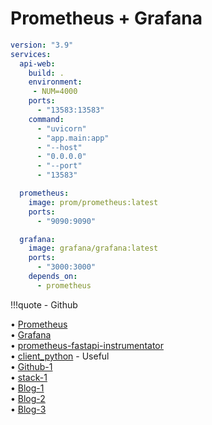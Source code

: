 # Prometheus + Grafana
```yaml title="docker-compose.yml"
version: "3.9"
services:
  api-web:
    build: .
    environment:
     - NUM=4000
    ports:
      - "13583:13583"
    command:
      - "uvicorn"
      - "app.main:app"
      - "--host"
      - "0.0.0.0"
      - "--port"
      - "13583"

  prometheus:
    image: prom/prometheus:latest
    ports:
      - "9090:9090"

  grafana:
    image: grafana/grafana:latest
    ports:
      - "3000:3000"
    depends_on:
      - prometheus

```




!!!quote
    - Github<div>
      • [Prometheus](https://prometheus.io/)<div>
      • [Grafana](https://grafana.com/docs/grafana-cloud/quickstart/docker-compose-linux/)<div>
      • [prometheus-fastapi-instrumentator](https://github.com/trallnag/prometheus-fastapi-instrumentator)<div>
      • [client_python](https://github.com/prometheus/client_python)
    - Useful<div>
      • [Github-1](https://github.com/docker/awesome-compose/tree/master/prometheus-grafana)<div>
      • [stack-1](https://stackoverflow.com/questions/74029504/spring-prometheus-grafana-err-reading-prometheus-post-http-localhost90)<div>
      • [Blog-1](https://medium.com/@ct.onyemaobi/build-and-monitor-your-fastapi-microservice-with-docker-prometheus-and-grafana-part-2-37472157a2b)<div>
      • [Blog-2](https://umanking.github.io/2021/08/19/prometheus-grafana-example/)<div>
      • [Blog-3](https://docs.netapp.com/ko-kr/storagegrid-116/monitor/commonly-used-prometheus-metrics.html)
